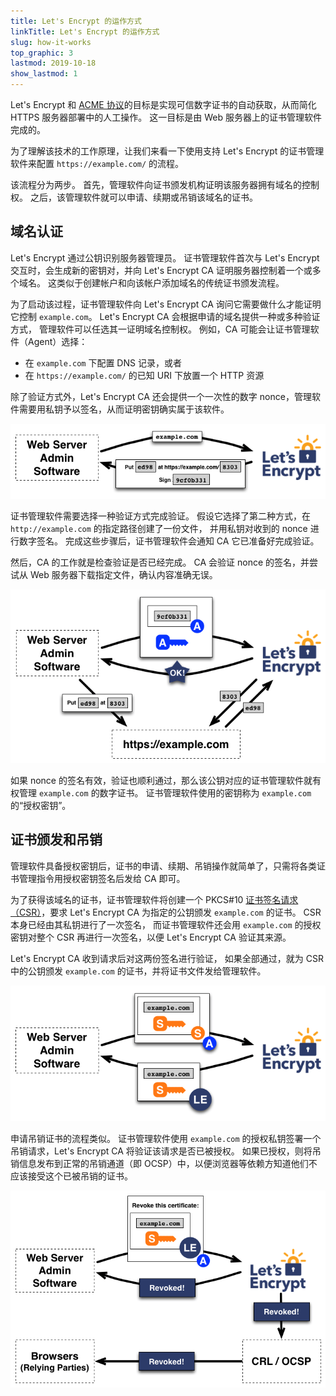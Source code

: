 ```yaml
---
title: Let's Encrypt 的运作方式
linkTitle: Let's Encrypt 的运作方式
slug: how-it-works
top_graphic: 3
lastmod: 2019-10-18
show_lastmod: 1
---
```



Let's&nbsp;Encrypt 和 [ACME 协议](https://tools.ietf.org/html/rfc8555)的目标是实现可信数字证书的自动获取，从而简化 HTTPS 服务器部署中的人工操作。  这一目标是由 Web 服务器上的证书管理软件完成的。

为了理解该技术的工作原理，让我们来看一下使用支持 Let's&nbsp;Encrypt 的证书管理软件来配置 `https://example.com/` 的流程。

该流程分为两步。  首先，管理软件向证书颁发机构证明该服务器拥有域名的控制权。  之后，该管理软件就可以申请、续期或吊销该域名的证书。

## 域名认证

Let's&nbsp;Encrypt 通过公钥识别服务器管理员。  证书管理软件首次与 Let's&nbsp;Encrypt 交互时，会生成新的密钥对，并向 Let's&nbsp;Encrypt CA 证明服务器控制着一个或多个域名。  这类似于创建帐户和向该帐户添加域名的传统证书颁发流程。

为了启动该过程，证书管理软件向 Let's Encrypt CA 询问它需要做什么才能证明它控制 `example.com`。  Let's Encrypt CA 会根据申请的域名提供一种或多种验证方式，   管理软件可以任选其一证明域名控制权。  例如，CA 可能会让证书管理软件（Agent）选择：

* 在 `example.com` 下配置 DNS 记录，或者
* 在 `https://example.com/` 的已知 URI 下放置一个 HTTP 资源

除了验证方式外，Let's Encrypt CA 还会提供一个一次性的数字 nonce，管理软件需要用私钥予以签名，从而证明密钥确实属于该软件。

<div class="howitworks-figure">
<img alt="Requesting challenges to validate example.com"
     src="/images/howitworks_challenge.png"/>
</div>

证书管理软件需要选择一种验证方式完成验证。   假设它选择了第二种方式，在 `http://example.com` 的指定路径创建了一份文件，  并用私钥对收到的 nonce 进行数字签名。  完成这些步骤后，证书管理软件会通知 CA 它已准备好完成验证。

然后，CA 的工作就是检查验证是否已经完成。  CA 会验证 nonce 的签名，并尝试从 Web 服务器下载指定文件，确认内容准确无误。

<div class="howitworks-figure">
<img alt="Requesting authorization to act for example.com"
     src="/images/howitworks_authorization.png"/>
</div>

如果 nonce 的签名有效，验证也顺利通过，那么该公钥对应的证书管理软件就有权管理 `example.com` 的数字证书。  证书管理软件使用的密钥称为 `example.com` 的“授权密钥”。


## 证书颁发和吊销

管理软件具备授权密钥后，证书的申请、续期、吊销操作就简单了，只需将各类证书管理指令用授权密钥签名后发给 CA 即可。

为了获得该域名的证书，证书管理软件将创建一个 PKCS#10 [证书签名请求（CSR）](https://tools.ietf.org/html/rfc2986)，要求 Let's&nbsp;Encrypt CA 为指定的公钥颁发 `example.com` 的证书。  CSR 本身已经由其私钥进行了一次签名，  而证书管理软件还会用 `example.com` 的授权密钥对整个 CSR 再进行一次签名，以便 Let's&nbsp;Encrypt CA 验证其来源。

Let's&nbsp;Encrypt CA 收到请求后对这两份签名进行验证，  如果全部通过，就为 CSR 中的公钥颁发 `example.com` 的证书，并将证书文件发给管理软件。

<div class="howitworks-figure">
<img alt="Requesting a certificate for example.com"
     src="/images/howitworks_certificate.png"/>
</div>

申请吊销证书的流程类似。  证书管理软件使用 `example.com` 的授权私钥签署一个吊销请求，Let's&nbsp;Encrypt CA 将验证该请求是否已被授权。  如果已授权，则将吊销信息发布到正常的吊销通道（即 OCSP）中，以便浏览器等依赖方知道他们不应该接受这个已被吊销的证书。

<div class="howitworks-figure">
<img alt="Requesting revocation of a certificate for example.com"
     src="/images/howitworks_revocation.png"/>
</div>



